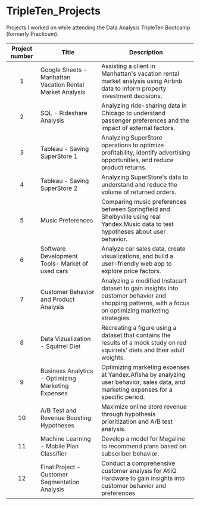 # TripleTen_Projects
Projects I worked on while attending the Data Analysis TripleTen Bootcamp (formerly Practicum).


| Project number | Title | Description |
| :-----------: | ----------- |----------- |
| 1 | Google Sheets - Manhattan Vacation Rental Market Analysis | Assisting a client in Manhattan's vacation rental market analysis using Airbnb data to inform property investment decisions. |
| 2 | SQL - Rideshare Analysis | Analyzing ride-sharing data in Chicago to understand passenger preferences and the impact of external factors. |
| 3 | Tableau - Saving SuperStore 1 | Analyzing SuperStore operations to optimize profitability, identify advertising opportunities, and reduce product returns. |
| 4 | Tableau - Saving SuperStore 2 | Analyzing SuperStore's data to understand and reduce the volume of returned orders. |
| 5 | Music Preferences | Comparing music preferences between Springfield and Shelbyville using real Yandex.Music data to test hypotheses about user behavior. |
| 6 | Software Development Tools- Market of used cars | Analyze car sales data, create visualizations, and build a user-friendly web app to explore price factors. |
| 7 | Customer Behavior and Product Analysis | Analyzing a modified Instacart dataset to gain insights into customer behavior and shopping patterns, with a focus on optimizing marketing strategies. |
| 8 | Data Vizualization - Squirrel Diet | Recreating a figure using a dataset that contains the results of a mock study on red squirrels' diets and their adult weights. |
| 9 | Business Analytics -  Optimizing Marketing Expenses | Optimizing marketing expenses at Yandex.Afisha by analyzing user behavior, sales data, and marketing expenses for a specific period. |
| 10 | A/B Test and Revenue Boosting Hypotheses | Maximize online store revenue through hypothesis prioritization and A/B test analysis. |
| 11 |  Machine Learning - Mobile Plan Classifier |  Develop a model for Megaline to recommend plans based on subscriber behavior. |
| 12 | Final Project - Customer Segmentation Analysis | Conduct a comprehensive customer analysis for AtliQ Hardware to gain insights into customer behavior and preferences |
